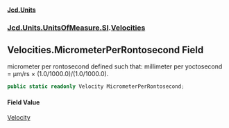 #### [Jcd.Units](index.md 'index')
### [Jcd.Units.UnitsOfMeasure.SI](Jcd.Units.UnitsOfMeasure.SI.md 'Jcd.Units.UnitsOfMeasure.SI').[Velocities](Velocities.md 'Jcd.Units.UnitsOfMeasure.SI.Velocities')

## Velocities.MicrometerPerRontosecond Field

micrometer per rontosecond defined such that: millimeter per yoctosecond = μm/rs × (1.0/1000.0)/(1.0/1000.0).

```csharp
public static readonly Velocity MicrometerPerRontosecond;
```

#### Field Value
[Velocity](Velocity.md 'Jcd.Units.UnitTypes.Velocity')